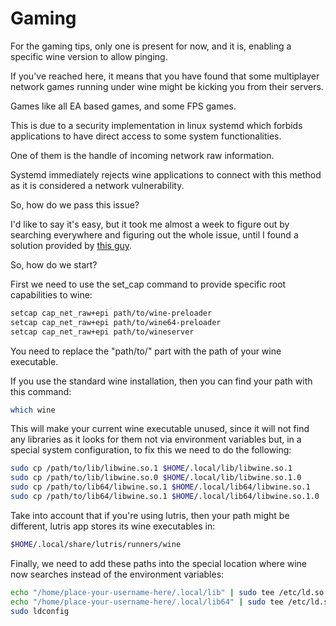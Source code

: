 # Gaming

For the gaming tips, only one is present for now, and it is, enabling a specific wine version to allow pinging.

If you've reached here, it means that you have found that some multiplayer network games running under wine might be kicking you from their servers.

Games like all EA based games, and some FPS games.

This is due to a security implementation in linux systemd which forbids applications to have direct access to some system functionalities.

One of them is the handle of incoming network raw information.

Systemd immediately rejects wine applications to connect with this method as it is considered a network vulnerability.

So, how do we pass this issue?

I'd like to say it's easy, but it took me almost a week to figure out by searching everywhere and figuring out the whole issue, until I found a solution provided by [this guy](www.reddit.com/r/linux_gaming/comments/gc5qss/wine_and_ping_support_on_ubuntu_a_guide/).

So, how do we start?

First we need to use the set_cap command to provide specific root capabilities to wine:

```bash
setcap cap_net_raw+epi path/to/wine-preloader
setcap cap_net_raw+epi path/to/wine64-preloader
setcap cap_net_raw+epi path/to/wineserver
```

You need to replace the "path/to/" part with the path of your wine executable.

If you use the standard wine installation, then you can find your path with this command:

```bash
which wine
```

This will make your current wine executable unused, since it will not find any libraries as it looks for them not via environment variables but, in a special system configuration, to fix this we need to do the following:

```bash
sudo cp /path/to/lib/libwine.so.1 $HOME/.local/lib/libwine.so.1
sudo cp /path/to/lib/libwine.so.0 $HOME/.local/lib/libwine.so.1.0
sudo cp /path/to/lib64/libwine.so.1 $HOME/.local/lib64/libwine.so.1
sudo cp /path/to/lib64/libwine.so.1 $HOME/.local/lib64/libwine.so.1.0
```

Take into account that if you're using lutris, then your path might be different, lutris app stores its wine executables in:

```bash
$HOME/.local/share/lutris/runners/wine
```

Finally, we need to add these paths into the special location where wine now searches instead of the environment variables:

```bash
echo "/home/place-your-username-here/.local/lib" | sudo tee /etc/ld.so.conf.d/wine32.conf
echo "/home/place-your-username-here/.local/lib64" | sudo tee /etc/ld.so.conf.d/wine64.conf
sudo ldconfig
```
